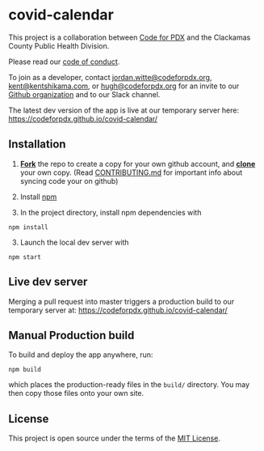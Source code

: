# covid-calendar

This project is a collaboration between [Code for PDX](codeforpdx.org) and the Clackamas County Public Health Division.

Please read our [code of conduct](http://www.codeforpdx.org/about/conduct).

To join as a developer, contact jordan.witte@codeforpdx.org, kent@kentshikama.com, or hugh@codeforpdx.org for an invite to our [Github organization](https://github.com/codeforpdx/) and to our Slack channel.

The latest dev version of the app is live at our temporary server here: https://codeforpdx.github.io/covid-calendar/

## Installation

1. **[Fork](https://help.github.com/articles/fork-a-repo/#fork-an-example-repository)** the repo to create a copy for your own github account,
  and **[clone](https://help.github.com/articles/fork-a-repo/#step-2-create-a-local-clone-of-your-fork)** your own copy. (Read [CONTRIBUTING.md](https://github.com/codeforpdx/recordexpungPDX/blob/master/CONTRIBUTING.md) for important info about syncing code your on github)

3. Install [npm](https://www.npmjs.com/)

2. In the project directory, install npm dependencies with

```
npm install
```

3. Launch the local dev server with

```
npm start
```

## Live dev server

Merging a pull request into master triggers a production build to our temporary server at: https://codeforpdx.github.io/covid-calendar/

## Manual Production build

To build and deploy the app anywhere, run:

```
npm build
```

which places the production-ready files in the `build/` directory. You may then copy those files onto your own site.

## License

This project is open source under the terms of the [MIT License](LICENSE.md).
